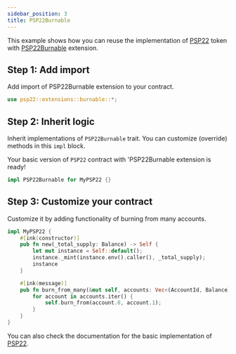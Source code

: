 ```yaml
---
sidebar_position: 3
title: PSP22Burnable
---
```


This example shows how you can reuse the implementation of
[PSP22](https://github.com/Supercolony-net/openbrush-contracts/tree/main/contracts/token/psp22) token with [PSP22Burnable](https://github.com/Supercolony-net/openbrush-contracts/tree/main/contracts/token/psp22/src/extensions/burnable.rs) extension.

## Step 1: Add import

Add import of PSP22Burnable extension to your contract.

```rust
use psp22::extensions::burnable::*;
```

## Step 2: Inherit logic

Inherit implementations of `PSP22Burnable` trait. You can customize (override) methods in this `impl` block.

Your basic version of `PSP22` contract with 'PSP22Burnable extension is ready!

```rust
impl PSP22Burnable for MyPSP22 {}
```


## Step 3: Customize your contract

Customize it by adding functionality of burning from many accounts.

```rust
impl MyPSP22 {
    #[ink(constructor)]
    pub fn new(_total_supply: Balance) -> Self {
        let mut instance = Self::default();
        instance._mint(instance.env().caller(), _total_supply);
        instance
    }

    #[ink(message)]
    pub fn burn_from_many(&mut self, accounts: Vec<(AccountId, Balance)>) {
        for account in accounts.iter() {
            self.burn_from(account.0, account.1);
        }
    }
}
```

You can also check the documentation for the basic implementation of [PSP22](/smart-contracts/PSP22/psp22).